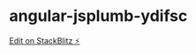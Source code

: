 # angular-jsplumb-ydifsc

[Edit on StackBlitz ⚡️](https://stackblitz.com/edit/angular-jsplumb-ydifsc)